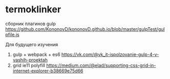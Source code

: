 # termoklinker

сборник плагинов gulp
https://github.com/KononovD/kononovD.github.io/blob/master/gulpTest/gulpfile.js

Для будущего изучения
1) gulp + webpack + es6
https://vk.com/@vk_it-ispolzovanie-gulp-4-v-vashih-proektah
2) grid ie11 polyfill
https://medium.com/@elad/supporting-css-grid-in-internet-explorer-b38669e75d66
